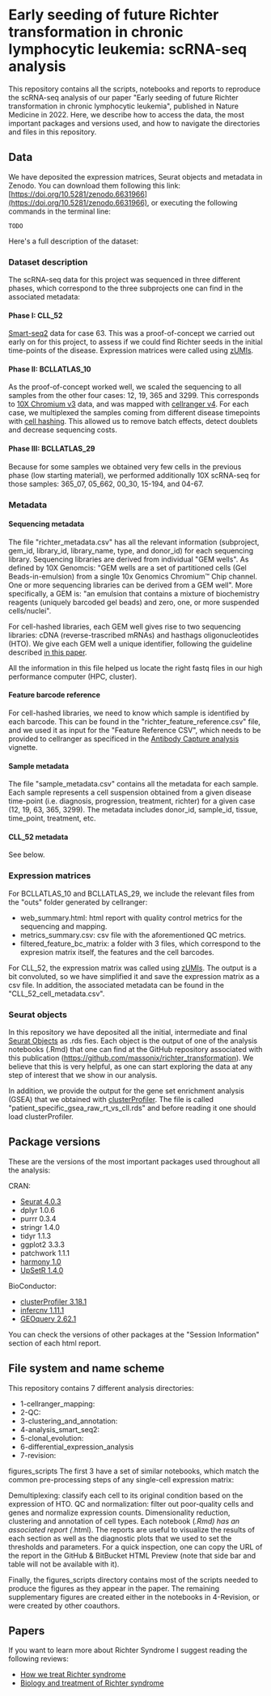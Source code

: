 # Early seeding of future Richter transformation in chronic lymphocytic leukemia: scRNA-seq analysis

This repository contains all the scripts, notebooks and reports to reproduce the scRNA-seq analysis of our paper "Early seeding of future Richter transformation in chronic lymphocytic leukemia", published in Nature Medicine in 2022. Here, we describe how to access the data, the most important packages and versions used, and how to navigate the directories and files in this repository.


## Data

We have deposited the expression matrices, Seurat objects and metadata in Zenodo. You can download them following this link: [https://doi.org/10.5281/zenodo.6631966](https://doi.org/10.5281/zenodo.6631966), or executing the following commands in the
terminal line:

```{bash}
TODO
```

Here's a full description of the dataset:


### Dataset description

The scRNA-seq data for this project was sequenced in three different phases, which
correspond to the three subprojects one can find in the associated metadata:


#### Phase I: CLL_52

[Smart-seq2](https://www.nature.com/articles/nprot.2014.006) data for case 63.
This was a proof-of-concept we carried out early on for this project, to assess
if we could find Richter seeds in the initial time-points of the disease. Expression
matrices were called using [zUMIs](https://academic.oup.com/gigascience/article/7/6/giy059/5005022).


#### Phase II: BCLLATLAS_10

As the proof-of-concept worked well, we scaled the sequencing to all samples from
the other four cases: 12, 19, 365 and 3299. This corresponds to [10X Chromium v3](https://www.10xgenomics.com/products/single-cell-gene-expression) data, and was mapped with
[cellranger v4](https://support.10xgenomics.com/single-cell-gene-expression/software/pipelines/latest/what-is-cell-ranger). For each case, we multiplexed the samples
coming from different disease timepoints with [cell hashing](https://genomebiology.biomedcentral.com/articles/10.1186/s13059-018-1603-1). This allowed us
to remove batch effects, detect doublets and decrease sequencing costs.


#### Phase III: BCLLATLAS_29

Because for some samples we obtained very few cells in the previous phase (low starting material),
we performed additionally 10X scRNA-seq for those samples: 365_07, 05_662, 00_30,
15-194, and 04-67.


### Metadata

#### Sequencing metadata

The file "richter_metadata.csv" has all the relevant information (subproject,
gem_id, library_id, library_name, type, and donor_id) for each sequencing library.
Sequencing libraries are derived from individual "GEM wells". As defined by
10X Genomcis: "GEM wells are a set of partitioned cells (Gel Beads-in-emulsion) from 
a single 10x Genomics Chromium™ Chip channel. One or more sequencing libraries can be
derived from a GEM well". More specifically, a GEM is: "an emulsion that contains a mixture
of biochemistry reagents (uniquely barcoded gel beads) and zero, one, or more
suspended cells/nuclei".

For cell-hashed libraries, each GEM well gives rise to two sequencing
libraries: cDNA (reverse-trascribed mRNAs) and hasthags oligonucleotides (HTO).
We give each GEM well a unique identifier, following the guideline described
[in this paper](https://academic.oup.com/gigascience/article/6/11/gix100/4557140?login=false).

All the information in this file helped us locate the right fastq files in our
high performance computer (HPC, cluster).


#### Feature barcode reference

For cell-hashed libraries, we need to know which sample is identified by each
barcode. This can be found in the "richter_feature_reference.csv" file,
and we used it as input for the "Feature Reference CSV", which needs to be
provided to cellranger as specificed in the [Antibody Capture analysis](https://support.10xgenomics.com/single-cell-gene-expression/software/pipelines/latest/using/feature-bc-analysis#feature-ref)
vignette.


#### Sample metadata

The file "sample_metadata.csv" contains all the metadata for each sample. Each
sample represents a cell suspension obtained from a given disease time-point 
(i.e. diagnosis, progression, treatment, richter) for a given case (12, 19, 63,
365, 3299). The metadata includes donor_id, sample_id, tissue, time_point, 
treatment, etc.


#### CLL_52 metadata

See below.


### Expression matrices

For BCLLATLAS_10 and BCLLATLAS_29, we include the relevant files from the 
"outs" folder generated by cellranger:

* web_summary.html: html report with quality control metrics for the sequencing and mapping.
* metrics_summary.csv: csv file with the aforementioned QC metrics.
* filtered_feature_bc_matrix: a folder with 3 files, which correspond to the expresion matrix itself, the features and the cell barcodes.

For CLL_52, the expression matrix was called using [zUMIs](https://academic.oup.com/gigascience/article/7/6/giy059/5005022).
The output is a bit convoluted, so we have simplified it and save the expression
matrix as a csv file. In addition, the associated metadata can be found in the
"CLL_52_cell_metadata.csv".


### Seurat objects

In this repository we have deposited all the initial, intermediate and final
[Seurat Objects](https://github.com/mojaveazure/seurat-object)
as .rds fies. Each object is the output of one of the analysis notebooks (.Rmd) that
one can find at the GitHub repository associated with this publication
(https://github.com/massonix/richter_transformation). We believe that this is
very helpful, as one can start exploring the data at any step of interest that
we show in our analysis.

In addition, we provide the output for the gene set enrichment analysis
(GSEA) that we obtained with [clusterProfiler](https://yulab-smu.top/biomedical-knowledge-mining-book/).
The file is called "patient_specific_gsea_raw_rt_vs_cll.rds" and before reading
it one should load clusterProfiler.


## Package versions

These are the versions of the most important packages used throughout all the analysis:

CRAN:

* [Seurat 4.0.3](https://satijalab.org/seurat/)
* dplyr 1.0.6
* purrr 0.3.4
* stringr 1.4.0
* tidyr 1.1.3
* ggplot2 3.3.3
* patchwork 1.1.1
* [harmony 1.0](https://github.com/immunogenomics/harmony)
* [UpSetR 1.4.0](https://github.com/hms-dbmi/UpSetR)


BioConductor:

* [clusterProfiler 3.18.1](https://bioconductor.org/packages/release/bioc/html/clusterProfiler.html)
* [infercnv 1.11.1](https://github.com/broadinstitute/infercnv)
* [GEOquery 2.62.1](https://bioconductor.org/packages/release/bioc/html/GEOquery.html)


You can check the versions of other packages at the "Session Information" section of each html report.


## File system and name scheme

This repository contains 7 different analysis directories:

* 1-cellranger_mapping:
* 2-QC:
* 3-clustering_and_annotation:
* 4-analysis_smart_seq2:
* 5-clonal_evolution:
* 6-differential_expression_analysis
* 7-revision:


figures_scripts
The first 3 have a set of similar notebooks, which match the common pre-processing steps of any single-cell expression matrix:

Demultiplexing: classify each cell to its original condition based on the expression of HTO.
QC and normalization: filter out poor-quality cells and genes and normalize expression counts.
Dimensionality reduction, clustering and annotation of cell types.
Each notebook (*.Rmd) has an associated report (*.html). The reports are useful to visualize the results of each section as well as the diagnostic plots that we used to set the thresholds and parameters. For a quick inspection, one can copy the URL of the report in the GitHub & BitBucket HTML Preview (note that side bar and table will not be available with it).

Finally, the figures_scripts directory contains most of the scripts needed to produce the figures as they appear in the paper. The remaining supplementary figures are created either in the notebooks in 4-Revision, or were created by other coauthors.


## Papers

If you want to learn more about Richter Syndrome I suggest reading the following reviews:

* [How we treat Richter syndrome](https://ashpublications.org/blood/article/123/11/1647/105732/How-we-treat-Richter-syndrome)
* [Biology and treatment of Richter syndrome](https://ashpublications.org/blood/article/131/25/2761/37138/Biology-and-treatment-of-Richter-syndrome)
